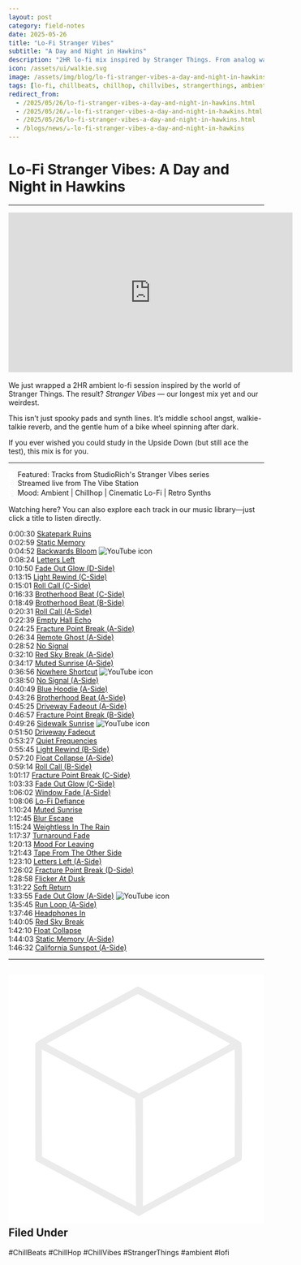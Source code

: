 ```yaml
---
layout: post
category: field-notes
date: 2025-05-26
title: "Lo-Fi Stranger Vibes"
subtitle: "A Day and Night in Hawkins"
description: "2HR lo-fi mix inspired by Stranger Things. From analog warmth to otherworldly chill."
icon: /assets/ui/walkie.svg
image: /assets/img/blog/lo-fi-stranger-vibes-a-day-and-night-in-hawkins.webp
tags: [lo-fi, chillbeats, chillhop, chillvibes, strangerthings, ambient]
redirect_from:
  - /2025/05/26/lo-fi-stranger-vibes-a-day-and-night-in-hawkins.html
  - /2025/05/26/☕-lo-fi-stranger-vibes-a-day-and-night-in-hawkins.html
  - /2025/05/26/lo-fi-stranger-vibes-a-day-and-night-in-hawkins.html
  - /blogs/news/☕-lo-fi-stranger-vibes-a-day-and-night-in-hawkins
---
```


# Lo-Fi Stranger Vibes: A Day and Night in Hawkins

---

<iframe width="560" height="315" src="https://www.youtube.com/embed/3_U9pLLI6Tk?si=KzXeYt7ZHneZRr-x&amp;start=29" title="YouTube video player" frameborder="0" allow="accelerometer; autoplay; clipboard-write; encrypted-media; gyroscope; picture-in-picture; web-share" referrerpolicy="strict-origin-when-cross-origin" allowfullscreen></iframe>

<p>We just wrapped a 2HR ambient lo-fi session inspired by the world of Stranger Things. The result? <em>Stranger Vibes</em> — our longest mix yet and our weirdest.</p>
<p>This isn’t just spooky pads and synth lines. It’s middle school angst, walkie-talkie reverb, and the gentle hum of a bike wheel spinning after dark.</p>
<p>If you ever wished you could study in the Upside Down (but still ace the test), this mix is for you.</p>

---

<p>
<img src="/assets/ui/headphones.svg" alt="Headphones icon" style="width: 1em; vertical-align: middle; margin: 0;" /> Featured: Tracks from StudioRich's Stranger Vibes series<br>
<img src="/assets/ui/mic.svg" alt="Mic icon" style="width: 1em; vertical-align: middle; margin: 0;" /> Streamed live from The Vibe Station<br>
<img src="/assets/ui/lightbulb.svg" alt="Lightbulb icon" style="width: 1em; vertical-align: middle; margin: 0;" /> Mood: Ambient | Chillhop | Cinematic Lo-Fi | Retro Synths<br>
</p>
<p>Watching here? You can also explore each track in our music library—just click a title to listen directly.</p>

<p>
0:00:30 <a href="/tracks/skatepark-ruins/?autoplay=1">Skatepark Ruins</a><br>
0:02:59 <a href="/tracks/static-memory/?autoplay=1">Static Memory</a><br>
0:04:52 <a href="/tracks/backwards-bloom/?autoplay=1">Backwards Bloom</a> <img src="/assets/ui/youtube.svg" alt="YouTube icon" class="icon-sm"/><br>
0:08:24 <a href="/tracks/letters-left/?autoplay=1">Letters Left</a><br>
0:10:50 <a href="/tracks/fade-out-glow-s04/?autoplay=1">Fade Out Glow (D-Side)</a><br>
0:13:15 <a href="/tracks/light-rewind-s03/?autoplay=1">Light Rewind (C-Side)</a><br>
0:15:01 <a href="/tracks/roll-call-s03/?autoplay=1">Roll Call (C-Side)</a><br>
0:16:33 <a href="/tracks/brotherhood-beat-s03/?autoplay=1">Brotherhood Beat (C-Side)</a><br>
0:18:49 <a href="/tracks/brotherhood-beat-s02/?autoplay=1">Brotherhood Beat (B-Side)</a><br>
0:20:31 <a href="/tracks/roll-call-s01/?autoplay=1">Roll Call (A-Side)</a><br>
0:22:39 <a href="/tracks/empty-hall-echo/?autoplay=1">Empty Hall Echo</a><br>
0:24:25 <a href="/tracks/fracture-point-break-s01/?autoplay=1">Fracture Point Break (A-Side)</a><br>
0:26:34 <a href="/tracks/remote-ghost-s01/?autoplay=1">Remote Ghost (A-Side)</a><br>
0:28:52 <a href="/tracks/no-signal/?autoplay=1">No Signal</a><br>
0:32:10 <a href="/tracks/red-sky-break-s01/?autoplay=1">Red Sky Break (A-Side)</a><br>
0:34:17 <a href="/tracks/muted-sunrise-s01/?autoplay=1">Muted Sunrise (A-Side)</a><br>
0:36:56 <a href="/tracks/nowhere-shortcut/?autoplay=1">Nowhere Shortcut</a> <img src="/assets/ui/youtube.svg" alt="YouTube icon" class="icon-sm"/><br>
0:38:50 <a href="/tracks/no-signal-s01/?autoplay=1">No Signal (A-Side)</a><br>
0:40:49 <a href="/tracks/blue-hoodie-s01/?autoplay=1">Blue Hoodie (A-Side)</a><br>
0:43:26 <a href="/tracks/brotherhood-beat-s01/?autoplay=1">Brotherhood Beat (A-Side)</a><br>
0:45:25 <a href="/tracks/driveway-fadeout-s01/?autoplay=1">Driveway Fadeout (A-Side)</a><br>
0:46:57 <a href="/tracks/fracture-point-break-s02/?autoplay=1">Fracture Point Break (B-Side)</a><br>
0:49:26 <a href="/tracks/sidewalk-sunrise/?autoplay=1">Sidewalk Sunrise</a> <img src="/assets/ui/youtube.svg" alt="YouTube icon" class="icon-sm"/><br>
0:51:50 <a href="/tracks/driveway-fadeout/?autoplay=1">Driveway Fadeout</a><br>
0:53:27 <a href="/tracks/quiet-frequencies/?autoplay=1">Quiet Frequencies</a><br>
0:55:45 <a href="/tracks/light-rewind-s02/?autoplay=1">Light Rewind (B-Side)</a><br>
0:57:20 <a href="/tracks/float-collapse-s01/?autoplay=1">Float Collapse (A-Side)</a><br>
0:59:14 <a href="/tracks/roll-call-s02/?autoplay=1">Roll Call (B-Side)</a><br>
1:01:17 <a href="/tracks/fracture-point-break-s03/?autoplay=1">Fracture Point Break (C-Side)</a><br>
1:03:33 <a href="/tracks/fade-out-glow-s03/?autoplay=1">Fade Out Glow (C-Side)</a><br>
1:06:02 <a href="/tracks/window-fade-s01/?autoplay=1">Window Fade (A-Side)</a><br>
1:08:06 <a href="/tracks/lo-fi-defiance/?autoplay=1">Lo-Fi Defiance</a><br>
1:10:24 <a href="/tracks/muted-sunrise/?autoplay=1">Muted Sunrise</a><br>
1:12:45 <a href="/tracks/blur-escape/?autoplay=1">Blur Escape</a><br>
1:15:24 <a href="/tracks/weightless-in-the-rain/?autoplay=1">Weightless In The Rain</a><br>
1:17:37 <a href="/tracks/turnaround-fade/?autoplay=1">Turnaround Fade</a><br>
1:20:13 <a href="/tracks/mood-for-leaving/?autoplay=1">Mood For Leaving</a><br>
1:21:43 <a href="/tracks/tape-from-the-other-side/?autoplay=1">Tape From The Other Side</a><br>
1:23:10 <a href="/tracks/letters-left-s01/?autoplay=1">Letters Left (A-Side)</a><br>
1:26:02 <a href="/tracks/fracture-point-break-s04/?autoplay=1">Fracture Point Break (D-Side)</a><br>
1:28:58 <a href="/tracks/flicker-at-dusk/?autoplay=1">Flicker At Dusk</a><br>
1:31:22 <a href="/tracks/soft-return/?autoplay=1">Soft Return</a><br>
1:33:55 <a href="/tracks/fade-out-glow-s01/?autoplay=1">Fade Out Glow (A-Side)</a> <img src="/assets/ui/youtube.svg" alt="YouTube icon" class="icon-sm"/><br>
1:35:45 <a href="/tracks/run-loop-s01/?autoplay=1">Run Loop (A-Side)</a><br>
1:37:46 <a href="/tracks/headphones-in/?autoplay=1">Headphones In</a><br>
1:40:05 <a href="/tracks/red-sky-break/?autoplay=1">Red Sky Break</a><br>
1:42:10 <a href="/tracks/float-collapse-s01/?autoplay=1">Float Collapse</a><br>
1:44:03 <a href="/tracks/static-memory-s01/?autoplay=1">Static Memory (A-Side)</a><br>
1:46:32 <a href="/tracks/california-sunspot-s01/?autoplay=1">California Sunspot (A-Side)</a><br>
</p>

---

## <img src="/assets/ui/cube.svg" alt="Cube icon" class="icon-sm"> Filed Under

#ChillBeats #ChillHop #ChillVibes #StrangerThings #ambient #lofi

